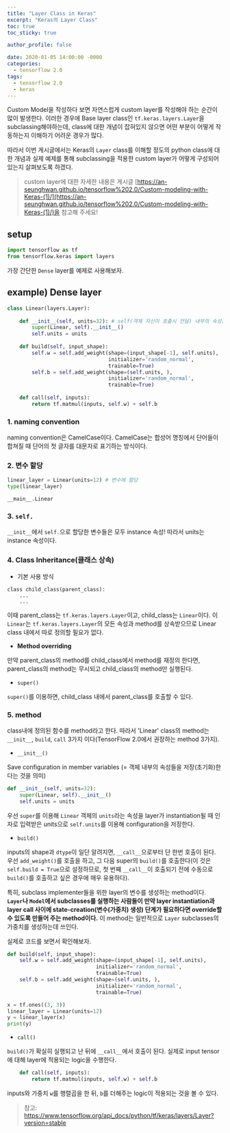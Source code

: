 ```yaml
---
title: "Layer Class in Keras"
excerpt: "Keras의 Layer Class"
toc: true
toc_sticky: true

author_profile: false

date: 2020-01-05 14:00:00 -0000
categories: 
  - tensorflow 2.0
tags:
  - tensorflow 2.0
  - keras
---
```


Custom Model을 작성하다 보면 자연스럽게 custom layer를 작성해야 하는 순간이 많이 발생한다. 이러한 경우에 Base layer class인 `tf.keras.layers.Layer`을 subclassing해야하는데, class에 대한 개념이 잡혀있지 않으면 어떤 부분이 어떻게 작동하는지 이해하기 어려운 경우가 많다.

따라서 이번 게시글에서는 Keras의 `Layer` class를 이해할 정도의 python class에 대한 개념과 실제 예제를 통해 subclassing을 적용한 custom layer가 어떻게 구성되어 있는지 살펴보도록 하겠다.

> custom layer에 대한 자세한 내용은 게시글 [https://an-seunghwan.github.io/tensorflow%202.0/Custom-modeling-with-Keras-(1)/](https://an-seunghwan.github.io/tensorflow%202.0/Custom-modeling-with-Keras-(1)/)을 참고해 주세요!

## setup
```python
import tensorflow as tf
from tensorflow.keras import layers
```
가장 간단한 `Dense` layer를 예제로 사용해보자.

## example) Dense layer
```python
class Linear(layers.Layer): 
    
    def __init__(self, units=32): # self(객체 자신이 호출시 전달) 내부의 속성들을 초기화
        super(Linear, self).__init__()
        self.units = units
    
    def build(self, input_shape): 
        self.w = self.add_weight(shape=(input_shape[-1], self.units),
                                 initializer='random_normal',
                                 trainable=True)
        self.b = self.add_weight(shape=(self.units, ),
                                 initializer='random_normal',
                                 trainable=True)
    
    def call(self, inputs):
        return tf.matmul(inputs, self.w) + self.b
```
### 1. naming convention
naming convention은 CamelCase이다.
CamelCase는 합성어 명칭에서 단어들이 합쳐질 때 단어의 첫 글자를 대문자로 표기하는 방식이다.

### 2. 변수 할당
```python
linear_layer = Linear(units=12) # 변수에 할당
type(linear_layer)
```
```
__main__.Linear
```
### 3. `self.`
`__init__`에서 `self.`으로 할당한 변수들은 모두 instance 속성! 따라서 units는 instance 속성이다.

### 4. Class Inheritance(클래스 상속)
* 기본 사용 방식
```
class child_class(parent_class):
    ...
    ...
```
이때 parent_class는 `tf.keras.layers.Layer`이고, child_class는 `Linear`이다. 이 `Linear`는 `tf.keras.layers.Layer`의 모든 속성과 method를 상속받으므로 Linear class 내에서 따로 정의할 필요가 없다.

* **Method overriding**

만약 parent_class의 method를 child_class에서 method를 재정의 한다면, parent_class의 method는 무시되고 child_class의 method만 실행된다.

* `super()`

`super()`를 이용하면, child_class 내에서 parent_class를 호출할 수 있다.

### 5. method
class내에 정의된 함수를 method라고 한다. 따라서 'Linear' class의 method는 `__init__`, `build`, `call` 3가지 이다(TensorFlow 2.0에서 권장하는 method 3가지).

* `__init__()`

Save configuration in member variables (= 객체 내부의 속성들을 저장(초기화)한다는 것을 의미)
```python
def __init__(self, units=32): 
    super(Linear, self).__init__()
    self.units = units
```
우선 `super`를 이용해 
`Linear` 객체의 `units`라는 속성을 layer가 instantiation될 때 인자로 입력받은 units으로 `self.units`를 이용해 configuration을 저장한다.

* `build()`

inputs의 shape과 `dtype`이 일단 알려지면, `__call__`으로부터 단 한번 호출이 된다. 우선 `add_weight()`를 호출을 하고, 그 다음 super의 `build()`를 호출한다(이 것은 `self.build = True`으로 설정하므로, 첫 번째 `__call__`이 호출되기 전에 수동으로 `build()`를 호출하고 싶은 경우에 매우 유용하다).

특히, subclass implementer들을 위한 layer의 변수를 생성하는 method이다. **`Layer`나 `Model`에서 subclasses를 실행하는 사람들이 만약 layer instantiation과 layer call 사이에 state-creation(변수(가중치) 생성) 단계가 필요하다면 override할 수 있도록 만들어 주는 method이다.** 이 method는 일반적으로 `Layer` subclasses의 가중치를 생성하는데 쓰인다.

실제로 코드를 보면서 확인해보자.
```python
def build(self, input_shape): 
    self.w = self.add_weight(shape=(input_shape[-1], self.units),
                             initializer='random_normal',
                             trainable=True)
    self.b = self.add_weight(shape=(self.units, ),
                             initializer='random_normal',
                             trainable=True)
```
```python
x = tf.ones((3, 3))
linear_layer = Linear(units=12)
y = linear_layer(x) 
print(y)
```


* `call()`

`build()`가 확실히 실행되고 난 뒤에 `__call__`에서 호출이 된다. 실제로 input tensor에 대해 layer에 적용되는 logic을 수행한다.
```python
    def call(self, inputs):
        return tf.matmul(inputs, self.w) + self.b
```
inputs와 가중치 `w`를 행렬곱을 한 뒤, `b`를 더해주는 logic이 적용되는 것을 볼 수 있다.

> 참고: https://www.tensorflow.org/api_docs/python/tf/keras/layers/Layer?version=stable
<!--stackedit_data:
eyJoaXN0b3J5IjpbLTQ1ODc1OTYyMSwxMjYwOTc3MTYxLDExMD
Y0NjIyODEsODMzNzg1MTA1LC0yMTA2MjI4ODQ1XX0=
-->